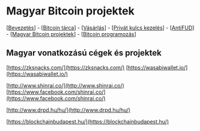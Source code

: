 # Magyar Bitcoin projektek

\[[Bevezetés](./)\] - \[[Bitcoin tárca](tarca.md)\] - \[[Vásárlás](vasarlas.md)\] - \[[Privát kulcs kezelés](private_key_management.md)\] - \[[AntiFUD](antifud.md)\] - \[[Magyar Bitcoin projektek](magyarok.md)\] - \[[Bitcoin programozás](programozas.md)\]

## Magyar vonatkozású cégek és projektek

[https://zksnacks.com/](https://zksnacks.com/) [https://wasabiwallet.io/](https://wasabiwallet.io/)

[http://www.shinrai.co/](http://www.shinrai.co/) [https://www.facebook.com/shinrai.co/](https://www.facebook.com/shinrai.co/)

[http://www.drpd.hu/hu/](http://www.drpd.hu/hu/)

[https://blockchainbudapest.hu/](https://blockchainbudapest.hu/) 

